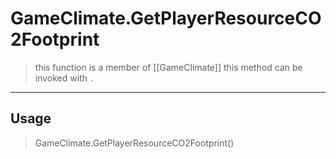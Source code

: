 # GameClimate.GetPlayerResourceCO2Footprint
> this function is a member of [[GameClimate]]
> this method can be invoked with `.`
-----
## Usage
> GameClimate.GetPlayerResourceCO2Footprint()
